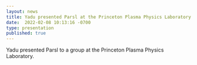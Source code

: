 ```yaml
---
layout: news
title: Yadu presented Parsl at the Princeton Plasma Physics Laboratory
date:  2022-02-08 10:13:16 -0700
type: presentation
published: true
---
```


Yadu presented Parsl to a group at the Princeton Plasma Physics Laboratory.